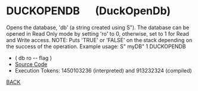 # DUCKOPENDB &emsp; (DuckOpenDb)
Opens the database, 'db' (a string created using S"). The database can be opened in Read Only mode by setting 'ro' to 0, otherwise, set to 1 for Read and Write access. NOTE: Puts 'TRUE' or 'FALSE' on the stack depending on the success of the operation. Example usage: S" myDB" 1 DUCKOPENDB
* ( db ro -- flag )
* [Source Code](../words/duckdb/DuckOpenDb.cs)
* Execution Tokens: 1450103236 (interpreted) and 913232324 (compiled)


[BACK](builtins.md#DuckOpenDb)
